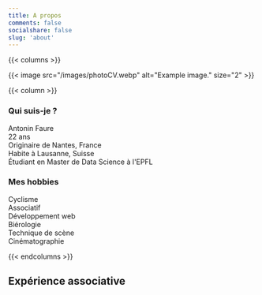 ```yaml
---
title: A propos
comments: false
socialshare: false
slug: 'about'
---
```


{{< columns >}}

{{< image src="/images/photoCV.webp" alt="Example image." size="2" >}}

{{< column >}}

### Qui suis-je ?
Antonin Faure \
22 ans \
Originaire de Nantes, France \
Habite à Lausanne, Suisse \
Étudiant en Master de Data Science à l'EPFL

### Mes hobbies
Cyclisme \
Associatif \
Développement web \
Biérologie \
Technique de scène \
Cinématographie

{{< endcolumns >}}

## Expérience associative
